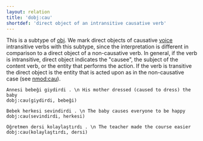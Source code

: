 ```yaml
---
layout: relation
title: 'dobj:cau'
shortdef: 'direct object of an intransitive causative verb'
---
```


This is a subtype of [obj]().
We mark direct objects of causative [voice](tr-dep/Voice) intransitive verbs with this subtype,
since the interpretation is different in comparison to a direct object of a non-causative verb.
In general, if the verb is intransitive, direct object indicates the "causee",
the subject of the content verb, or the entity that performs the action.
If the verb is transitive the direct object is the entity that is acted upon as in the non-causative case (see [nmod:cau](nmod-cau)).

~~~ sdparse
Annesi bebeği giydirdi . \n His mother dressed (caused to dress) the baby
dobj:cau(giydirdi, bebeği)
~~~

~~~ sdparse
Bebek herkesi sevindirdi . \n The baby causes everyone to be happy
dobj:cau(sevindirdi, herkesi)
~~~ 

~~~ sdparse
Öğretmen dersi kolaylaştırdı . \n The teacher made the course easier
dobj:cau(kolaylaştırdı, dersi)
~~~
<!-- Interlanguage links updated Út zář 29 20:43:17 CEST 2020 -->
